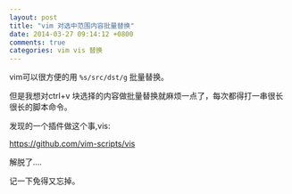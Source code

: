 ```yaml
---
layout: post
title: "vim 对选中范围内容批量替换"
date: 2014-03-27 09:14:12 +0800
comments: true
categories: vim vis 替换
---
```


vim可以很方便的用 `%s/src/dst/g` 批量替换。

但是我想对ctrl+v 块选择的内容做批量替换就麻烦一点了，每次都得打一串很长很长的脚本命令。

发现的一个插件做这个事,vis:

https://github.com/vim-scripts/vis


解脱了....

记一下免得又忘掉。

